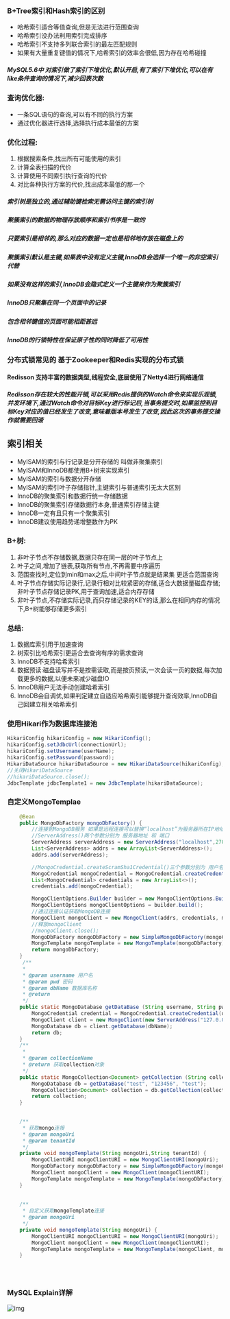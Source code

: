 ### B+Tree索引和Hash索引的区别
* 哈希索引适合等值查询,但是无法进行范围查询
* 哈希索引没办法利用索引完成排序
* 哈希索引不支持多列联合索引的最左匹配规则
* 如果有大量重复键值的情况下,哈希索引的效率会很低,因为存在哈希碰撞

##### MySQL5.6中 对索引做了索引下堆优化,默认开启,有了索引下堆优化,可以在有like条件查询的情况下,减少回表次数

### 查询优化器:
* 一条SQL语句的查询,可以有不同的执行方案
* 通过优化器进行选择,选择执行成本最低的方案

### 优化过程:
1. 根据搜索条件,找出所有可能使用的索引
2. 计算全表扫描的代价
3. 计算使用不同索引执行查询的代价
4. 对比各种执行方案的代价,找出成本最低的那一个

##### 索引树是独立的,通过辅助键检索无需访问主键的索引树
##### 聚簇索引的数据的物理存放顺序和索引书序是一致的
##### 只要索引是相邻的,那么对应的数据一定也是相邻地存放在磁盘上的

##### 聚簇索引默认是主键,如果表中没有定义主键,InnoDB会选择一个唯一的非空索引代替
##### 如果没有这样的索引,InnoDB会隐式定义一个主键来作为聚簇索引
##### InnoDB只聚集在同一个页面中的记录
##### 包含相邻键值的页面可能相距甚远

##### InnoDB的行锁特性在保证原子性的同时降低了可用性

### 分布式锁常见的  基于Zookeeper和Redis实现的分布式锁

#### Redisson 支持丰富的数据类型,线程安全,底层使用了Netty4进行网络通信
##### Redisson存在较大的性能开销,可以采用Redis提供的Watch命令来实现乐观锁,并发环境下,通过Watch命令对目标Key进行标记后,当事务提交时,如果监控到目标Key对应的值已经发生了改变,意味着版本号发生了改变,因此这次的事务提交操作就需要回滚

## 索引相关
* MyISAM的索引与行记录是分开存储的    叫做非聚集索引
* MyISAM和InnoDB都使用B+树来实现索引
* MyISAM的索引与数据分开存储
* MyISAM的索引叶子存储指针,主键索引与普通索引无太大区别
* InnoDB的聚集索引和数据行统一存储数据
* InnoDB的聚集索引存储数据行本身,普通索引存储主键
* InnoDB一定有且只有一个聚集索引
* InnoDB建议使用趋势递增整数作为PK

### B+树:
1. 非叶子节点不存储数据,数据只存在同一层的叶子节点上
2. 叶子之间,增加了链表,获取所有节点,不再需要中序遍历
3. 范围查找时,定位到min和max之后,中间叶子节点就是结果集   更适合范围查询
4. 叶子节点存储实际记录行,记录行相对比较紧密的存储,适合大数据量磁盘存储;非叶子节点存储记录PK,用于查询加速,适合内存存储
5. 非叶子节点,不存储实际记录,而只存储记录的KEY的话,那么在相同内存的情况下,B+树能够存储更多索引



### 总结:
1. 数据库索引用于加速查询
2. 树索引比哈希索引更适合去查询有序的需求查询
3. InnoDB不支持哈希索引
4. 数据预读:磁盘读写并不是按需读取,而是按页预读,一次会读一页的数据,每次加载更多的数据,以便未来减少磁盘IO
5. InnoDB用户无法手动创建哈希索引
6. InnoDB会自调优,如果判定建立自适应哈希索引能够提升查询效率,InnoDB自己回建立相关哈希索引


### 使用Hikari作为数据库连接池
```java
HikariConfig hikariConfig = new HikariConfig();
hikariConfig.setJdbcUrl(connectionUrl);
hikariConfig.setUsername(userName);
hikariConfig.setPassword(password);
HikariDataSource hikariDataSource = new HikariDataSource(hikariConfig);
//关闭HikariDataSource
//hikariDataSource.close();
JdbcTemplate jdbcTemplate1 = new JdbcTemplate(hikariDataSource);
```

### 自定义MongoTemplae
```java
    @Bean
    public MongoDbFactory mongoDbFactory() {
        //连接到MongoDB服务 如果是远程连接可以替换“localhost”为服务器所在IP地址
        //ServerAddress()两个参数分别为 服务器地址 和 端口
        ServerAddress serverAddress = new ServerAddress("localhost",27017);
        List<ServerAddress> addrs = new ArrayList<ServerAddress>();
        addrs.add(serverAddress);

        //MongoCredential.createScramSha1Credential()三个参数分别为 用户名 数据库名称 密码
        MongoCredential mongoCredential = MongoCredential.createCredential("username", "databaseName", "password".toCharArray());
        List<MongoCredential> credentials = new ArrayList<>();
        credentials.add(mongoCredential);

        MongoClientOptions.Builder builder = new MongoClientOptions.Builder();
        MongoClientOptions mongoClientOptions = builder.build();
        //通过连接认证获取MongoDB连接
        MongoClient mongoClient = new MongoClient(addrs, credentials, mongoClientOptions);
        //释放mongoClient
        //mongoClient.close();
        MongoDbFactory mongoDbFactory = new SimpleMongoDbFactory(mongoClient, "databaseName");
        MongoTemplate mongoTemplate = new MongoTemplate(mongoDbFactory);
        return mongoDbFactory;
    }
     /**
     *  
     * @param username 用户名
     * @param pwd 密码
     * @param dbName 数据库名称
     * @return
     */
    public static MongoDatabase getDataBase (String username, String pwd, String dbName){
        MongoCredential credential = MongoCredential.createCredential(username, dbName, pwd.toCharArray());
        MongoClient client = new MongoClient(new ServerAddress("127.0.0.1"), Arrays.asList(credential));
        MongoDatabase db = client.getDatabase(dbName);
        return db;
    }
    /**
     * 
     * @param collectionName
     * @return 获取collection对象
     */
    public static MongoCollection<Document> getCollection (String collectionName){
        MongoDatabase db = getDataBase("test", "123456", "test");
        MongoCollection<Document> collection = db.getCollection(collectionName);
        return collection;
    }
    

    /**
     * 获取mongo连接
     * @param mongoUri
     * @param tenantId
     */
    private void mongoTemplate(String mongoUri,String tenantId) {
        MongoClientURI mongoClientURI = new MongoClientURI(mongoUri);
        MongoDbFactory mongoDbFactory = new SimpleMongoDbFactory(mongoClientURI);
        MongoClient mongoClient = new MongoClient(mongoClientURI);
        MongoTemplate mongoTemplate = new MongoTemplate(mongoDbFactory);
    }
    
    
    /**
     * 自定义获取mongoTemplate连接
     * @param mongoUri
     */
    private void mongoTemplate(String mongoUri) {
        MongoClientURI mongoClientURI = new MongoClientURI(mongoUri);
        MongoClient mongoClient = new MongoClient(mongoClientURI);
        MongoTemplate mongoTemplate = new MongoTemplate(mongoClient, mongoClientURI.getDatabase());
    }


    
```
### MySQL Explain详解
![img](https://gitee.com/renchengl/testmayun/raw/master/TCP.png)






